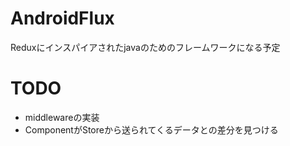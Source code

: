 # AndroidFlux
Reduxにインスパイアされたjavaのためのフレームワークになる予定

# TODO

- middlewareの実装
- ComponentがStoreから送られてくるデータとの差分を見つける
